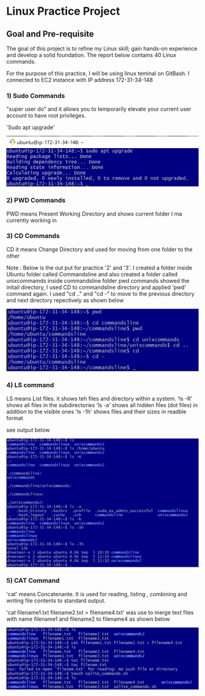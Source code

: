 # Linux Practice Project

## Goal and Pre-requisite

The goal of this project is to refine my Linux skill; gain hands-on experience and develop a solid foundation. The report below contains 40 Linux commands.

For the purpose of this practice, I will be using linux teminal on GitBash. I connected to EC2 instance with IP address 172-31-34-148 

### 1) Sudo Commands
"super user do" and it allows you to temporarily elevate your current user account to have root privileges.

'Sudo apt upgrade'

![](Images/Sudo%20apt%20upgrade.PNG)

### 2) PWD Commands
PWD means Present Working Directory and shows current folder I ma currently working in

### 3) CD Commands
CD it means Change Directory and used for moving from one folder to the other

Note : Below is the out put for practice '2' and '3'.
I created a folder inside Ubuntu folder called Commandsline and also created a folder called unixcommamds inside commandsline folder
pwd commands showed the initail directory, I used CD to commandsline directory and applied 'pwd' command again.
I used "cd .." and "cd -" to move to the previous directory and next directory repectively as shown below

![](Images/PWD%20&%20CD%20command.PNG)

### 4) LS command
LS means List files. it shows teh files and directory within a system.
'ls -R' shows all files in the subdirectories
'ls -a' shows all hidden files (dot files) in addition to the visible ones
'ls -1h' shows files and their sizes in readble format

see output below

![](Images/4-LS%20commands.PNG)

### 5) CAT Command
'cat' means Concatenante. It is used for reading, listing , combining and writing file contents to standard output.

'cat filename1.txt filename2.txt > filename4.txt'  was use to merge text files with name filename1 and filename2 to filename4 as shown below

![](Images/5-cat%20commands.PNG)


